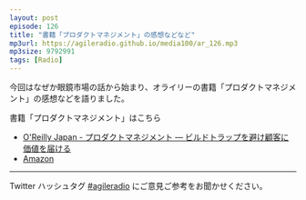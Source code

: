 ```yaml
---
layout: post
episode: 126
title: "書籍「プロダクトマネジメント」の感想などなど"
mp3url: https://agileradio.github.io/media100/ar_126.mp3
mp3size: 9792991
tags: [Radio]
---
```


今回はなぜか眼鏡市場の話から始まり、オライリーの書籍「プロダクトマネジメント」の感想などを語りました。

書籍「プロダクトマネジメント」はこちら

- [O'Reilly Japan - プロダクトマネジメント
 ― ビルドトラップを避け顧客に価値を届ける](https://www.oreilly.co.jp/books/9784873119250/)
- [Amazon](https://www.amazon.co.jp/dp/4873119251)

---  
  
Twitter ハッシュタグ [#agileradio](https://twitter.com/intent/tweet?hashtags=agileradio) にご意見ご参考をお聞かせください。  
